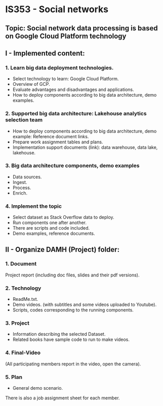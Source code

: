 # IS353 - Social networks
## Topic: Social network data processing is based on Google Cloud Platform technology

## I - Implemented content:
### 1. Learn big data deployment technologies.
  + Select technology to learn: Google Cloud Platform.
  + Overview of GCP.
  + Evaluate advantages and disadvantages and applications.
  + How to deploy components according to big data architecture, demo examples.

### 2. Supported big data architecture: Lakehouse analytics selection team
  + How to deploy components according to big data architecture, demo example: Reference document links.
  + Prepare work assignment tables and plans.
  + Implementation support documents (link): data warehouse, data lake, lakehouse.

### 3. Big data architecture components, demo examples
  + Data sources.
  + Ingest.
  + Process.
  + Enrich.

### 4. Implement the topic
  + Select dataset as Stack Overflow data to deploy.
  + Run components one after another.
  + There are scripts and code included.
  + Demo examples, reference documents.



## II - Organize DAMH (Project) folder:
### 1. Document
Project report (including doc files, slides and their pdf versions).

### 2. Technology
  + ReadMe.txt.
  + Demo videos. (with subtitles and some videos uploaded to Youtube).
  + Scripts, codes corresponding to the running components.

### 3. Project
  + Information describing the selected Dataset.
  + Related books have sample code to run to make videos.

### 4. Final-Video 
(All participating members report in the video, open the camera).

### 5. Plan 
  + General demo scenario.

There is also a job assignment sheet for each member.
